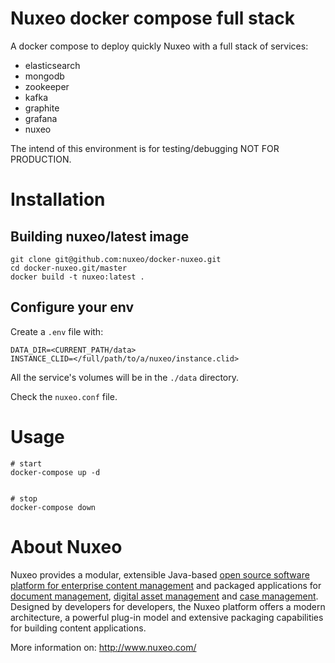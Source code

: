 # Nuxeo docker compose full stack

A docker compose to deploy quickly Nuxeo with a full stack of services:
- elasticsearch
- mongodb
- zookeeper
- kafka
- graphite
- grafana
- nuxeo

The intend of this environment is for testing/debugging NOT FOR PRODUCTION.

# Installation

## Building nuxeo/latest image

```
git clone git@github.com:nuxeo/docker-nuxeo.git
cd docker-nuxeo.git/master
docker build -t nuxeo:latest .
```

## Configure your env

Create a `.env` file with:
```
DATA_DIR=<CURRENT_PATH/data>
INSTANCE_CLID=</full/path/to/a/nuxeo/instance.clid>
```

All the service's volumes will be in the `./data` directory.

Check the `nuxeo.conf` file.

# Usage

```
# start
docker-compose up -d


# stop
docker-compose down
```

# About Nuxeo

Nuxeo provides a modular, extensible Java-based
[open source software platform for enterprise content management](http://www.nuxeo.com/en/products/ep)
and packaged applications for
[document management](http://www.nuxeo.com/en/products/document-management),
[digital asset management](http://www.nuxeo.com/en/products/dam) and
[case management](http://www.nuxeo.com/en/products/case-management). Designed
by developers for developers, the Nuxeo platform offers a modern
architecture, a powerful plug-in model and extensive packaging
capabilities for building content applications.

More information on: <http://www.nuxeo.com/>

